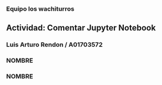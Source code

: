 ### Equipo los wachiturros
## Actividad: Comentar Jupyter Notebook
### Luis Arturo Rendon / A01703572
### NOMBRE
### NOMBRE